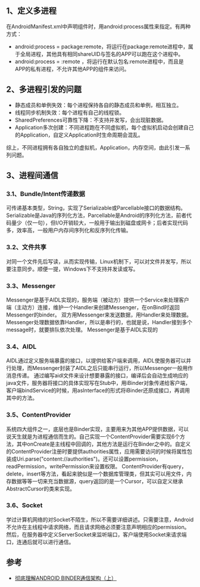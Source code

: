  
## 1、定义多进程
在AndroidManifest.xml中声明组件时，用android:process属性来指定。有两种方式：
- android:process = package:remote，将运行在package:remote进程中，属于全局进程，其他具有相同shareUID与签名的APP可以跑在这个进程中。
- android:process = :remote ，将运行在默认包名:remote进程中，而且是APP的私有进程，不允许其他APP的组件来访问。
## 2、多进程引发的问题
- 静态成员和单例失效：每个进程保持各自的静态成员和单例，相互独立。
- 线程同步机制失效：每个进程有自己的线程锁。
- SharedPreferences可靠性下降：不支持并发写，会出现脏数据。
- Application多次创建：不同进程跑在不同虚拟机，每个虚拟机启动会创建自己的Application，自定义Application时生命周期会混乱。

综上，不同进程拥有各自独立的虚拟机，Application，内存空间，由此引发一系列问题。
## 3、进程间通信
### 3.1、Bundle/Intent传递数据
可传递基本类型，String，实现了Serializable或Parcellable接口的数据结构。Serializable是Java的序列化方法，Parcellable是Android的序列化方法，前者代码量少（仅一句），但I/O开销较大，一般用于输出到磁盘或网卡；后者实现代码多，效率高，一般用户内存间序列化和反序列化传输。
### 3.2、文件共享
对同一个文件先后写读，从而实现传输，Linux机制下，可以对文件并发写，所以要注意同步。顺便一提，Windows下不支持并发读或写。
### 3.3、Messenger
Messenger是基于AIDL实现的，服务端（被动方）提供一个Service来处理客户端（主动方）连接，维护一个Handler来创建Messenger，在onBind时返回Messenger的binder。
双方用Messenger来发送数据，用Handler来处理数据。Messenger处理数据依靠Handler，所以是串行的，也就是说，Handler接到多个message时，就要排队依次处理。
Messenger是基于AIDL实现的
### 3.4、AIDL
AIDL通过定义服务端暴露的接口，以提供给客户端来调用，AIDL使服务器可以并行处理，而Messenger封装了AIDL之后只能串行运行，所以Messenger一般用作消息传递。
通过编写aidl文件来设计想要暴露的接口，编译后会自动生成响应的java文件，服务器将接口的具体实现写在Stub中，用iBinder对象传递给客户端，客户端bindService的时候，用asInterface的形式将iBinder还原成接口，再调用其中的方法。
### 3.5、ContentProvider
系统四大组件之一，底层也是Binder实现，主要用来为其他APP提供数据，可以说天生就是为进程通信而生的。自己实现一个ContentProvider需要实现6个方法，其中onCreate是主线程中回调的，其他方法是运行在Binder之中的。自定义的ContentProvider注册时要提供authorities属性，应用需要访问的时候将属性包装成Uri.parse("content://authorities")。还可以设置permission，readPermission，writePermission来设置权限。 ContentProvider有query，delete，insert等方法，看起来貌似是一个数据库管理类，但其实可以用文件，内存数据等等一切来充当数据源，query返回的是一个Cursor，可以自定义继承AbstractCursor的类来实现。
### 3.6、Socket
学过计算机网络的对Socket不陌生，所以不需要详细讲述。只需要注意，Android不允许在主线程中请求网络，而且请求网络必须要注意声明相应的permission。然后，在服务器中定义ServerSocket来监听端口，客户端使用Socket来请求端口，连通后就可以进行通信。
 
## 参考
 - [彻底理解ANDROID BINDER通信架构（上）](https://segmentfault.com/a/1190000007997113)
